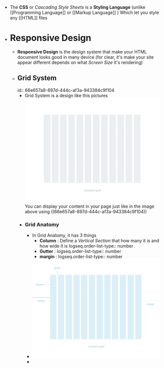 - The **CSS** or *Cascading Style Sheets* is a **Styling Language** (unlike [[Programming Language]] or [[Markup Language]] ) Which let you style any [[HTML]] files
- # Responsive Design
	- **Responsive Design** is the design system that make your HTML document looks good in many device (for clear, it's make your site appear different depends on what *Screen Size* it's rendering)
	- ## Grid System
	  id:: 66e657a8-897d-444c-af3a-943384c9f104
		- Grid System is a design like this pictures
		  ![Grid Design Preview](./../assets/Grid_Design_Preview.png)
		  You can display your content in your page just like in the image above using ((66e657a8-897d-444c-af3a-943384c9f104))
		- ### Grid Anatomy
			- In Grid Anatomy, it has 3 things
				- **Column** : Define a *Vertical Section* that how many it is and how wide it is
				  logseq.order-list-type:: number
				- **Gutter** :
				  logseq.order-list-type:: number
				- **margin** :
				  logseq.order-list-type:: number
			- ![image.png](../assets/Grid_Anatomy.png)
			-